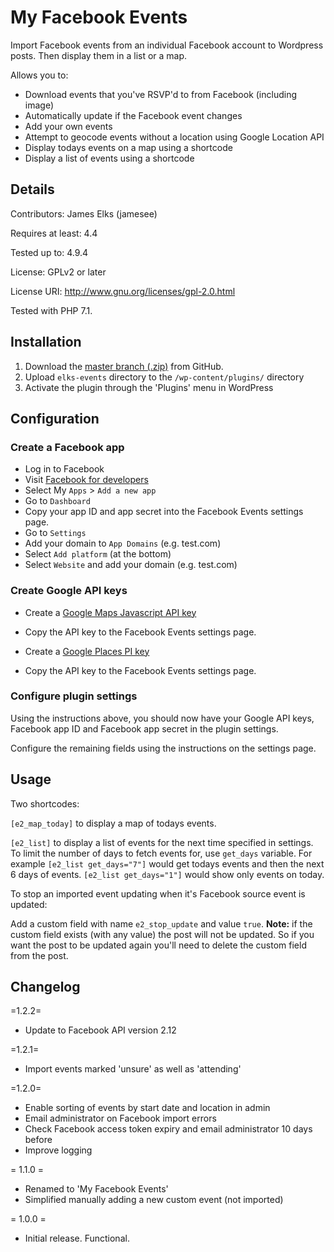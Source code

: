 # My Facebook Events
Import Facebook events from an individual Facebook account to Wordpress posts. Then display them in a list or a map.

Allows you to:
- Download events that you've RSVP'd to from Facebook (including image)
- Automatically update if the Facebook event changes
- Add your own events
- Attempt to geocode events without a location using Google Location API
- Display todays events on a map using a shortcode
- Display a list of events using a shortcode


## Details

Contributors: James Elks (jamesee)

Requires at least: 4.4

Tested up to: 4.9.4

License: GPLv2 or later

License URI: http://www.gnu.org/licenses/gpl-2.0.html

Tested with PHP 7.1.


## Installation

1. Download the [master branch (.zip)](https://github.com/jameselks/my-facebook-events/archive/master.zip) from GitHub.
1. Upload `elks-events` directory to the `/wp-content/plugins/` directory
1. Activate the plugin through the 'Plugins' menu in WordPress

## Configuration

### Create a Facebook app

* Log in to Facebook
* Visit [Facebook for developers](https://developers.facebook.com/)
* Select My `Apps` > `Add a new app`
* Go to `Dashboard`
* Copy your app ID and app secret into the Facebook Events settings page.
* Go to `Settings`
* Add your domain to `App Domains` (e.g. test.com)
* Select `Add platform` (at the bottom)
* Select `Website` and add your domain (e.g. test.com)

### Create Google API keys

* Create a [Google Maps Javascript API key](https://developers.google.com/maps/documentation/javascript/get-api-key)
* Copy the API key to the Facebook Events settings page.

* Create a [Google Places PI key](https://developers.google.com/places/web-service/get-api-key#get_an_api_key)
* Copy the API key to the Facebook Events settings page.

### Configure plugin settings

Using the instructions above, you should now have your Google API keys, Facebook app ID and Facebook app secret in the plugin settings.

Configure the remaining fields using the instructions on the settings page.

## Usage

Two shortcodes:

`[e2_map_today]` to display a map of todays events.

`[e2_list]` to display a list of events for the next time specified in settings. To limit the number of days to fetch events for, use `get_days` variable. For example `[e2_list get_days="7"]` would get todays events and then the next 6 days of events. `[e2_list get_days="1"]` would show only events on today.

To stop an imported event updating when it's Facebook source event is updated:

Add a custom field with name `e2_stop_update` and value `true`. **Note:** if the custom field exists (with any value) the post will not be updated. So if you want the post to be updated again you'll need to delete the custom field from the post.

## Changelog

=1.2.2=
* Update to Facebook API version 2.12

=1.2.1=
* Import events marked 'unsure' as well as 'attending'

=1.2.0=
* Enable sorting of events by start date and location in admin
* Email administrator on Facebook import errors
* Check Facebook access token expiry and email administrator 10 days before
* Improve logging

= 1.1.0 =
* Renamed to 'My Facebook Events'
* Simplified manually adding a new custom event (not imported)

= 1.0.0 =
* Initial release. Functional.
